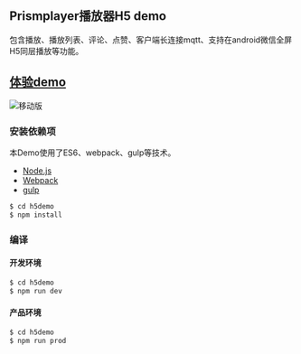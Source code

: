 ## Prismplayer播放器H5 demo

包含播放、播放列表、评论、点赞、客户端长连接mqtt、支持在android微信全屏H5同层播放等功能。

## [体验demo](https://player.alicdn.com/prismplayer/)

![移动版](https://player.alicdn.com/prismplayer/img/h5demosmall.png)  

### 安装依赖项

本Demo使用了ES6、webpack、gulp等技术。

 - [Node.js](https://nodejs.org/en/)
 - [Webpack](http://webpack.github.io) 
 - [gulp](https://gulpjs.com)

```sh
$ cd h5demo
$ npm install
```

### 编译

#### 开发环境

```sh
$ cd h5demo
$ npm run dev
```

#### 产品环境

```sh
$ cd h5demo
$ npm run prod
```


